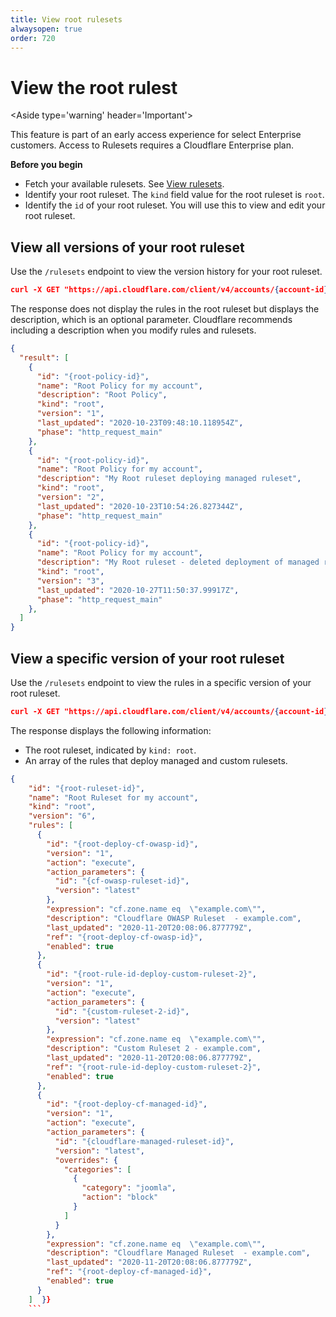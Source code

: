 ```yaml
---
title: View root rulesets
alwaysopen: true
order: 720
---
```


# View the root rulest

<Aside type='warning' header='Important'>

This feature is part of an early access experience for select Enterprise customers. Access to Rulesets requires a Cloudflare Enterprise plan.

</Aside>

**Before you begin**

* Fetch your available rulesets. See [View rulesets](/cf-rulesets/view-rulesets/).
* Identify your root ruleset. The `kind` field value for the root ruleset is `root`.
* Identify the `id` of your root ruleset. You will use this to view and edit your root ruleset.

## View all versions of your root ruleset

Use the `/rulesets` endpoint to view the version history for your root ruleset.

```json
curl -X GET "https://api.cloudflare.com/client/v4/accounts/{account-id}/rulesets/{root-ruleset-id}"

```

The response does not display the rules in the root ruleset but displays the description, which is an optional parameter. Cloudflare recommends including a description when you modify rules and rulesets.

```json
{
  "result": [
    {
      "id": "{root-policy-id}",
      "name": "Root Policy for my account",
      "description": "Root Policy",
      "kind": "root",
      "version": "1",
      "last_updated": "2020-10-23T09:48:10.118954Z",
      "phase": "http_request_main"
    },
    {
      "id": "{root-policy-id}",
      "name": "Root Policy for my account",
      "description": "My Root ruleset deploying managed ruleset",
      "kind": "root",
      "version": "2",
      "last_updated": "2020-10-23T10:54:26.827344Z",
      "phase": "http_request_main"
    },
    {
      "id": "{root-policy-id}",
      "name": "Root Policy for my account",
      "description": "My Root ruleset - deleted deployment of managed rules",
      "kind": "root",
      "version": "3",
      "last_updated": "2020-10-27T11:50:37.99917Z",
      "phase": "http_request_main"
    },
  ]
}
```

## View a specific version of your root ruleset

Use the `/rulesets` endpoint to view the rules in a specific version of your root ruleset.

```json
curl -X GET "https://api.cloudflare.com/client/v4/accounts/{account-id}/rulesets/{root-ruleset-id}/versions/{version-number}"
```

The response displays the following information:
* The root ruleset, indicated by `kind: root`.
* An array of the rules that deploy managed and custom rulesets.

```json
{
    "id": "{root-ruleset-id}",
    "name": "Root Ruleset for my account",
    "kind": "root",
    "version": "6",
    "rules": [
      {
        "id": "{root-deploy-cf-owasp-id}",
        "version": "1",
        "action": "execute",
        "action_parameters": {
          "id": "{cf-owasp-ruleset-id}",
          "version": "latest"
        },
        "expression": "cf.zone.name eq  \"example.com\"",
        "description": "Cloudflare OWASP Ruleset  - example.com",
        "last_updated": "2020-11-20T20:08:06.877779Z",
        "ref": "{root-deploy-cf-owasp-id}",
        "enabled": true
      },
      {
        "id": "{root-rule-id-deploy-custom-ruleset-2}",
        "version": "1",
        "action": "execute",
        "action_parameters": {
          "id": "{custom-ruleset-2-id}",
          "version": "latest"
        },
        "expression": "cf.zone.name eq  \"example.com\"",
        "description": "Custom Ruleset 2 - example.com",
        "last_updated": "2020-11-20T20:08:06.877779Z",
        "ref": "{root-rule-id-deploy-custom-ruleset-2}",
        "enabled": true
      },
      {
        "id": "{root-deploy-cf-managed-id}",
        "version": "1",
        "action": "execute",
        "action_parameters": {
          "id": "{cloudflare-managed-ruleset-id}",
          "version": "latest",
          "overrides": {
            "categories": [
              {
                "category": "joomla",
                "action": "block"
              }
            ]
          }
        },
        "expression": "cf.zone.name eq  \"example.com\"",
        "description": "Cloudflare Managed Ruleset  - example.com",
        "last_updated": "2020-11-20T20:08:06.877779Z",
        "ref": "{root-deploy-cf-managed-id}",
        "enabled": true
      }
    ]  }}
    ```